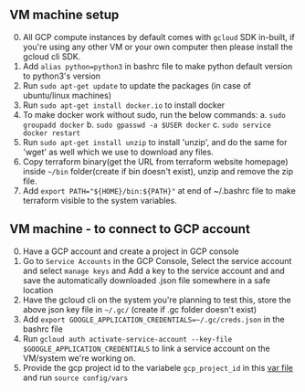 ## VM machine setup
0. All GCP compute instances by default comes with `gcloud` SDK in-built, if you're using any other VM or your own computer then please install the gcloud cli SDK.
1. Add `alias python=python3` in bashrc file to make python default version to python3's version
2. Run `sudo apt-get update` to update the packages (in case of ubuntu/linux machines)
3. Run `sudo apt-get install docker.io` to install docker
4. To make docker work without sudo, run the below commands:
    a. `sudo groupadd docker`
    b. `sudo gpasswd -a $USER docker`
    c. `sudo service docker restart`
5. Run `sudo apt-get install unzip` to install 'unzip', and do the same for 'wget' as well which we use to download any files.
6. Copy terraform binary(get the URL from terraform website homepage) inside `~/bin` folder(create if bin doesn't exist), unzip and remove the zip file.
7. Add `export PATH="${HOME}/bin:${PATH}"` at end of ~/.bashrc file to make terraform visible to the system variables.

## VM machine - to connect to GCP account
0. Have a GCP account and create a project in GCP console
1. Go to `Service Accounts` in the GCP Console, Select the service account and select `manage keys` and Add a key to the service account and and save the automatically downloaded .json file somewhere in a safe location
3. Have the gcloud cli on the system you're planning to test this, store the above json key file in `~/.gc/` (create if .gc folder doesn't exist)
4. Add `export GOOGLE_APPLICATION_CREDENTIALS=~/.gc/creds.json` in the bashrc file
5. Run `gcloud auth activate-service-account --key-file $GOOGLE_APPLICATION_CREDENTIALS` to link a service account on the VM/system we're working on.
6. Provide the gcp project id to the variabele `gcp_project_id` in this [var file](./config/vars) and run `source config/vars`